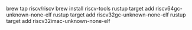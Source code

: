 brew tap riscv/riscv
brew install riscv-tools
rustup target add riscv64gc-unknown-none-elf
rustup target add riscv32gc-unknown-none-elf
rustup target add riscv32imac-unknown-none-elf